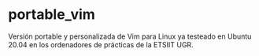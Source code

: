# portable_vim
Versión portable y personalizada de Vim para Linux ya testeado en Ubuntu 20.04 en los ordenadores de prácticas de la ETSIIT UGR.

